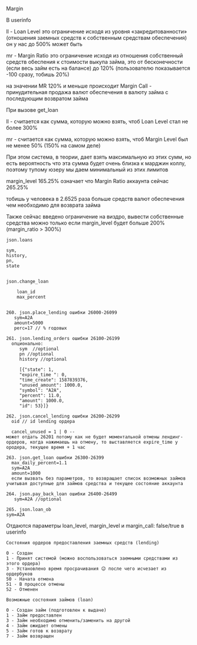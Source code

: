 Margin

В userinfo

ll - Loan Level  это ограничение исходя из уровня «закредитованности»  (отношения заемных средств к собственным средствам обеспечения) он у нас до 500% может быть

mr - Margin Ratio это ограничение исходя из отношения собственный средств обеспения к стоимости выкупа займа, это от бесконечности (если весь займ есть на балансе) до 120% (пользователю показывается -100 сразу, тобишь 20%)

на значении MR 120% и меньше происходит Margin Call - принудительная продажа валют обеспечения в валюту займа с последующим возвратом займа


При вызове get_loan 

ll - считается как сумма, которую можно взять, чтоб Loan Level стал не более 300%

mr - считается как сумма, которую можно взять, чтоб Margin Level был не менее 50%  (150% на самом деле)

При этом система, в теории, дает взять максимальную из этих сумм, но есть вероятность что эта сумма будет очень близка к марджин коллу, поэтому тупому юзеру мы даем минимальный из этих лимитов

margin_level 165.25% означает что Margin Ratio аккаунта сейчас 265.25%

тобишь у человека в 2.6525 раза больше средств валют обеспечения чем необходимо для возврата займа

Также сейчас введено ограничение на виздро, вывести собственные средства можно только если margin_level будет больше 200% (margin_ratio > 300%)

	json.loans

	sym,
	history, 
	pn, 
	state
	
	
	json.change_loan 

		loan_id 
		max_percent


	260. json.place_lending ошибки 26000-26099
	   sym=A2A
	   amount=5000
	   perc=17 // % годовых
	   
	261. json.lending_orders ошибки 26100-26199
	  опционально:
		 sym  //optional
		 pn //optional
		 history //optional
		 
		 [{"state": 1, 
		 "expire_time ": 0, 
		 "time_create": 1587839376, 
		 "unused_amount": 1000.0, 
		 "symbol": "A2A", 
		 "percent": 11.0, 
		 "amount": 1000.0, 
		 "id": 53}]}                                                                                                                                                                                                                                                                                                                                                      
		 
	262. json.cancel_lending ошибки 26200-26299
	  oid // id lending ордера
	  
	  cancel_unused = 1 | 0 -- 
	может отдать 26201 потому как не будет моментальной отмены лендинг-ордеров, когда нажимаешь на отмену, то выставляется expire_time у ородера, текущее время + 1 час
	
	263. json.get_loan ошибки 26300-26399
	  max_daily_percent=1.1 
	  sym=A2A
	  amount=1000 
	  если вызвать без параметров, то возвращает список возможных займов учитывая доступные для займов средства и текущее состояние аккаунта
	  
	264. json.pay_back_loan ошибки 26400-26499
	   sym=A2A //optional
	   
	265. json.loan_ob
	sym=A2A
	
Отдаются параметры loan_level, margin_level и margin_call: false/true в userinfo
	
	Состояния ордеров предоставления заемных средств (lending)

	0 - Создан
	1 - Принят системой (можно воспользоваться заемными средствами из этого ордера)
	3 - Установлено время просрачивания 😉 после чего исчезает из ордербуков
	50 - Начата отмена
	51 - В процессе отмены
	52 - Отменен

	Возможные состояния займов (loan)

	0 - Создан займ (подготовлен к выдаче)
	1 - Займ предоставлен
	3 - Займ необходимо отменить/заменить на другой
	4 - Займ ожидает отмены
	5 - Займ готов к возврату
	7 - Займ возвращен